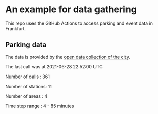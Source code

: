# An example for data gathering

This repo uses the GitHub Actions to access parking and event data in Frankfurt.

## Parking data
The data is provided by the [open data collection of the city](https://www.offenedaten.frankfurt.de/).

The last call was at 2021-06-28 22:52:00 UTC

Number of calls   : 361

Number of stations:  11

Number of areas   :   4

Time step range   :   4 -  85 minutes

